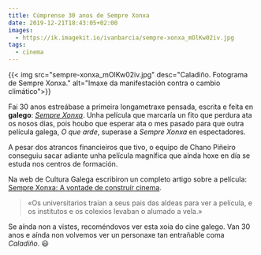 ```yaml
---
title: Cúmprense 30 anos de Sempre Xonxa
date: 2019-12-21T18:43:05+02:00
images:
  - https://ik.imagekit.io/ivanbarcia/sempre-xonxa_mOlKw02iv.jpg
tags:
  - cinema
---
```


{{< img src="sempre-xonxa_mOlKw02iv.jpg" desc="Caladiño. Fotograma de Sempre Xonxa." alt="Imaxe da manifestación contra o cambio climático">}}

Fai 30 anos estreábase a primeira longametraxe pensada, escrita e feita en **galego**: <cite>[Sempre Xonxa](https://www.filmaffinity.com/es/film616355.html)</cite>. Unha película que marcaría un fito que perdura ata os nosos dias, pois houbo que esperar ata o mes pasado para que outra película galega, <cite>O que arde</cite>, superase a <cite>Sempre Xonxa</cite> en espectadores.

A pesar dos atrancos financieiros que tivo, o equipo de Chano Piñeiro conseguiu sacar adiante unha película magnífica que aínda hoxe en día se estuda nos centros de formación.

Na web de Cultura Galega escribiron un completo artigo sobre a película: [Sempre Xonxa: A vontade de construír cinema](http://culturagalega.gal/noticia.php?id=30576).

> «Os universitarios traían a seus pais das aldeas para ver a película, e os institutos e os colexios levaban o alumado a vela.»

Se aínda non a vistes, recoméndovos ver esta xoia do cine galego. Van 30 anos e aínda non volvemos ver un personaxe tan entrañable coma <cite>Caladiño</cite>. 😃
